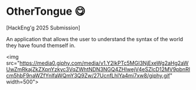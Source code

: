 # OtherTongue 😋

[HackEng'g 2025 Submission] 

An application that allows the user to understand the syntax of the world they have found themself in.

<img src="https://media0.giphy.com/media/v1.Y2lkPTc5MGI3NjExeWg2aHg2aWUwZmRkajZkZXpnYzkyc3VqZWhtNDN3NGQ4ZHIwejV4eSZlcD12MV9pbnRlcm5hbF9naWZfYnlfaWQmY3Q9Zw/27UcnfLhlYa4mi7xw8/giphy.gif" width=500">

